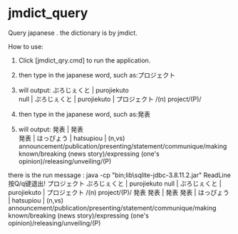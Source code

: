 # jmdict_query

Query japanese . the dictionary is by jmdict.

How to use:

1. Click [jmdict_qry.cmd] to run the application.

2. then type in the japanese word, such as:プロジェクト

3. will output:
ぷろじぇくと | purojiekuto<br>
null | ぷろじぇくと | purojiekuto | プロジェクト /(n) project/(P)/

4. then type in the japanese word, such as:発表

5. will output:
発表 | 発表<br>
発表 | はっぴょう | hatsupiou | (n,vs) announcement/publication/presenting/statement/communique/making known/breaking (news story)/expressing (one's opinion)/releasing/unveiling/(P)


there is the run message :
java -cp "bin;lib\sqlite-jdbc-3.8.11.2.jar" ReadLine
按Q/q键退出!
プロジェクト
ぷろじぇくと | purojiekuto
null | ぷろじぇくと | purojiekuto | プロジェクト /(n) project/(P)/
発表
発表 | 発表
発表 | はっぴょう | hatsupiou | (n,vs) announcement/publication/presenting/statement/communique/making known/breaking (news story)/expressing (one's opinion)/releasing/unveiling/(P)

